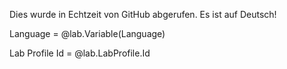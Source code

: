 Dies wurde in Echtzeit von GitHub abgerufen. Es ist auf Deutsch!

Language = @lab.Variable(Language)

Lab Profile Id = @lab.LabProfile.Id
